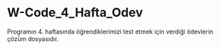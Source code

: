 # W-Code_4_Hafta_Odev
Programın 4. haftasında öğrendiklerimizi test etmek için verdiği ödevlerin çözüm dosyasıdır.
